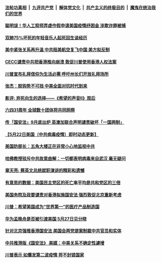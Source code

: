 

####  [法轮功真相](../../../../basic/blob/master/README.md?t=05250201) &nbsp;|&nbsp; [九评共产党](../../../../9ping.md/blob/master/README.md?t=05250201) &nbsp;|&nbsp; [解体党文化](../../../../jtdwh.md/blob/master/README.md?t=05250201)  &nbsp;|&nbsp; [共产主义的终极目的](../../../../gczydzjmd.md/blob/master/README.md?t=05250201) &nbsp;|&nbsp; [魔鬼在统治我们的世界](../../../../mgztzwmdsj.md/blob/master/README.md?t=05250201) 

#### [聪明误！华人工程师弄虚作假申请美国疫情纾困金 涉欺诈罪被捕 ](../pages/soh6/382411.md?t=05250201) 
#### [双肺75%坏死的年轻音乐人起死回生谈经历](../pages/soh6/382333.md?t=05250201) 
#### [美中紧张关系再升温 中共阻美航空复飞中国 美方拟反制](../pages/soh6/382279.md?t=05250201) 
#### [CECC谴责中共把香港推向崩溃 敦促川普使用香港人权法案](../pages/soh6/382249.md?t=05250201) 
#### [川普宣布礼拜信仰为生活必需 呼吁州长们开放礼拜场所](../pages/soh6/382228.md?t=05250201) 
#### [张杰：脱钩势不可挡 中美全面对抗时代到来](../pages/soh6/382219.md?t=05250201) 
#### [影评: 弃死向生的选择——《希望的声音II》观后](../pages/soh6/382216.md?t=05250201) 
#### [六四31周年 全球数十团体将共同网祭](../pages/soh6/382162.md?t=05250201) 
#### [传「国安法」9月底出炉 英澳加联合声明谴责破坏「一国两制」](../pages/soh6/382138.md?t=05250201) 
#### [【5月22日美国（中共病毒疫情）即时动态更新】](../pages/soh6/381820.md?t=05250201) 
#### [美国防部长：五角大楼正在非常小心地监视中共](../pages/soh6/381964.md?t=05250201) 
#### [哈佛教授驳斥中共故意曲解：一切都表明病毒来自武汉 毫无疑问](../pages/soh6/381922.md?t=05250201) 
#### [章天亮: 蔡英文总统就职演讲的精彩和遗憾](../pages/soh6/381931.md?t=05250201) 
#### [有意思的数据：美国民主党区的死亡率平均是共和党区的三倍](../pages/soh6/381886.md?t=05250201) 
#### [美国务院及政要谴责对香港拟施国安法 强烈敦促北京重新考虑](../pages/soh6/381874.md?t=05250201) 
#### [川普：希望美国成为“世界第一”的医疗产品制造国](../pages/soh6/381856.md?t=05250201) 
#### [华为孟晚舟是否被引渡美国 5月27日见分晓](../pages/soh6/381850.md?t=05250201) 
#### [针对北京强推香港国安法 美国会两党提案制裁中共官员和实体](../pages/soh6/381805.md?t=05250201) 
#### [中共推港版《国安法》 美媒：中美关系不确定性遽增](../pages/soh6/381748.md?t=05250201) 
#### [川普表示 如爆发第二波疫情 将不封锁国家](../pages/soh6/381715.md?t=05250201) 
